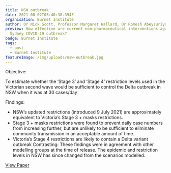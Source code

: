 ```yaml
---
title: NSW outbreak
date: 2021-08-02T05:40:38.394Z
organisation: Burnet Institute
author: Dr Nick Scott, Professor Margaret Hallard, Dr Romesh Abeysuriya
preview: How effective are current non-pharmaceutical interventions against the
  Sydney COVID-19 outbreak?
badge: Burnet Institute
tags:
  - post
  - Burnet Institute
featureImage: /img/uploads/nsw-outbreak.jpg
---
```

Objective: 

To estimate whether the ‘Stage 3’ and ‘Stage 4’ restriction levels used in the Victorian second wave would be sufficient to control the Delta outbreak in NSW when it was at 30 cases/day

Findings:

* NSW’s updated restrictions (introduced 9 July 2021) are approximately equivalent to Victoria’s Stage 3 + masks restrictions.
* Stage 3 + masks restrictions were found to prevent daily case numbers from increasing further, but are unlikely to be sufficient to eliminate community transmission in an acceptable amount of time.
* Victoria’s Stage 4 restrictions are likely to contain a Delta variant outbreak
Contrasting: These findings were in agreement with other modelling groups at the time of release. The epidemic and restriction levels in NSW has since changed from the scenarios modelled.

<a href="https://burnet.edu.au/system/asset/file/4797/Burnet_Institute_modelling_-_NSW_outbreak__12_July_2021_-_FINAL.pdf" target="_blank">View Paper</a>

